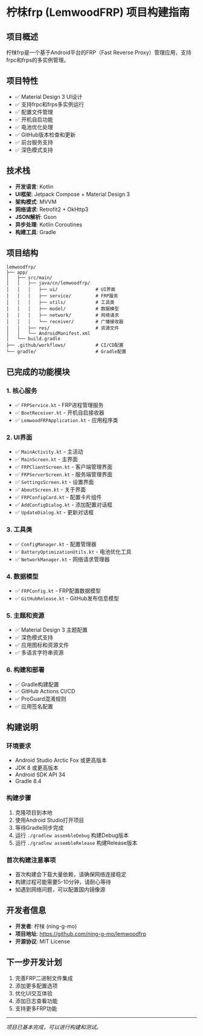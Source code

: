 # 柠枺frp (LemwoodFRP) 项目构建指南

## 项目概述
柠枺frp是一个基于Android平台的FRP（Fast Reverse Proxy）管理应用，支持frpc和frps的多实例管理。

## 项目特性
- ✅ Material Design 3 UI设计
- ✅ 支持frpc和frps多实例运行
- ✅ 配置文件管理
- ✅ 开机自启功能
- ✅ 电池优化处理
- ✅ GitHub版本检查和更新
- ✅ 前台服务支持
- ✅ 深色模式支持

## 技术栈
- **开发语言**: Kotlin
- **UI框架**: Jetpack Compose + Material Design 3
- **架构模式**: MVVM
- **网络请求**: Retrofit2 + OkHttp3
- **JSON解析**: Gson
- **异步处理**: Kotlin Coroutines
- **构建工具**: Gradle

## 项目结构
```
lemwoodfrp/
├── app/
│   ├── src/main/
│   │   ├── java/cn/lemwoodfrp/
│   │   │   ├── ui/              # UI界面
│   │   │   ├── service/         # FRP服务
│   │   │   ├── utils/           # 工具类
│   │   │   ├── model/           # 数据模型
│   │   │   ├── network/         # 网络请求
│   │   │   └── receiver/        # 广播接收器
│   │   ├── res/                 # 资源文件
│   │   └── AndroidManifest.xml
│   └── build.gradle
├── .github/workflows/           # CI/CD配置
└── gradle/                      # Gradle配置
```

## 已完成的功能模块

### 1. 核心服务
- ✅ `FRPService.kt` - FRP进程管理服务
- ✅ `BootReceiver.kt` - 开机自启接收器
- ✅ `LemwoodFRPApplication.kt` - 应用程序类

### 2. UI界面
- ✅ `MainActivity.kt` - 主活动
- ✅ `MainScreen.kt` - 主界面
- ✅ `FRPClientScreen.kt` - 客户端管理界面
- ✅ `FRPServerScreen.kt` - 服务端管理界面
- ✅ `SettingsScreen.kt` - 设置界面
- ✅ `AboutScreen.kt` - 关于界面
- ✅ `FRPConfigCard.kt` - 配置卡片组件
- ✅ `AddConfigDialog.kt` - 添加配置对话框
- ✅ `UpdateDialog.kt` - 更新对话框

### 3. 工具类
- ✅ `ConfigManager.kt` - 配置管理器
- ✅ `BatteryOptimizationUtils.kt` - 电池优化工具
- ✅ `NetworkManager.kt` - 网络请求管理器

### 4. 数据模型
- ✅ `FRPConfig.kt` - FRP配置数据模型
- ✅ `GitHubRelease.kt` - GitHub发布信息模型

### 5. 主题和资源
- ✅ Material Design 3 主题配置
- ✅ 深色模式支持
- ✅ 应用图标和资源文件
- ✅ 多语言字符串资源

### 6. 构建和部署
- ✅ Gradle构建配置
- ✅ GitHub Actions CI/CD
- ✅ ProGuard混淆规则
- ✅ 应用签名配置

## 构建说明

### 环境要求
- Android Studio Arctic Fox 或更高版本
- JDK 8 或更高版本
- Android SDK API 34
- Gradle 8.4

### 构建步骤
1. 克隆项目到本地
2. 使用Android Studio打开项目
3. 等待Gradle同步完成
4. 运行 `./gradlew assembleDebug` 构建Debug版本
5. 运行 `./gradlew assembleRelease` 构建Release版本

### 首次构建注意事项
- 首次构建会下载大量依赖，请确保网络连接稳定
- 构建过程可能需要5-10分钟，请耐心等待
- 如遇到网络问题，可以配置国内镜像源

## 开发者信息
- **开发者**: 柠枺 (ning-g-mo)
- **项目地址**: https://github.com/ning-g-mo/lemwoodfrp
- **开源协议**: MIT License

## 下一步开发计划
1. 完善FRP二进制文件集成
2. 添加更多配置选项
3. 优化UI交互体验
4. 添加日志查看功能
5. 支持更多FRP功能

---
*项目已基本完成，可以进行构建和测试。*